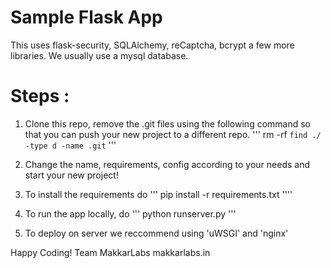 Sample Flask App
================

This uses flask-security, SQLAlchemy, reCaptcha, bcrypt a few more libraries.
We usually use a mysql database.

Steps : 
======

1. Clone this repo, remove the .git files using the following command so that you can push your new project to a different repo.
'''
rm -rf `find ./ -type d -name .git`
'''

2. Change the name, requirements, config according to your needs and start your new project!

3. To install the requirements do 
'''
pip install -r requirements.txt
''''

4. To run the app locally, do
'''
python runserver.py
'''

5. To deploy on server we reccommend using 'uWSGI' and 'nginx'

Happy Coding!
Team MakkarLabs
makkarlabs.in
